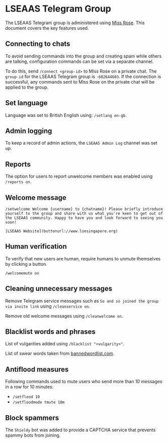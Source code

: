 # LSEAAS Telegram Group

The LSEAAS Telegram group is administered using [Miss Rose](https://missrose.org/). This document covers the key features used.

## Connecting to chats

To avoid sending commands into the group and creating spam while others are talking, configuration commands can be set via a separate channel.

To do this, send `/connect <group-id>` to Miss Rose on a private chat. The `group-id` for the LSEAAS Telegram group is `-602644603`. If the connection is successful, any commands sent to Miss Rose on the private chat will be applied to the group.

## Set language

Language was set to British English using: `/setlang en-gb`.

## Admin logging

To keep a record of admin actions, the `LSEAAS Admin Log` channel was set up.

## Reports

The option for users to report unwelcome members was enabled using `/reports on`.

## Welcome message

```
/setwelcome Welcome {username} to {chatname}! Please briefly introduce yourself to the group and share with us what you're keen to get out of the LSEAAS community. Happy to have you and look forward to seeing you soon!

[LSEAAS Website](buttonurl://www.lsesingapore.org)
```

## Human verification

To verify that new users are human, require humans to unmute themselves by clicking a button.

`/welcomemute on`

## Cleaning unnecessary messages

Remove Telegram service messages such as `So and so joined the group via invite link` using `/cleanservice on`.

Remove old welcome messages using `/cleanwelcome on`.

## Blacklist words and phrases

List of vulgarities added using `/blacklist "<vulgarity>"`.

List of swear words taken from [bannedwordlist.com](http://www.bannedwordlist.com/).

## Antiflood measures

Following commands used to mute users who send more than 10 messages in a row for 10 minutes:
- `/setflood 10`
- `/setfloodmode tmute 10m`

## Block spammers

The `Shieldy` bot was added to provide a CAPTCHA service that prevents spammy bots from joining.